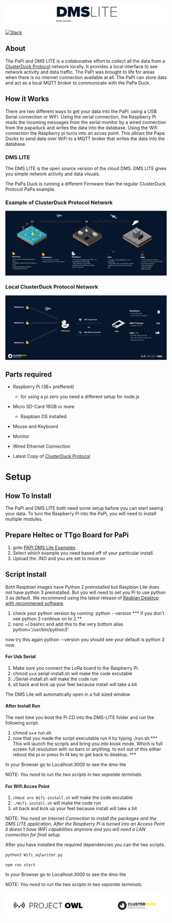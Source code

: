 ![logo](public/images/DMS-LITE.png)

 [![Slack](https://img.shields.io/badge/Join-Slack-blue)](https://www.project-owl.com/slack)
 
## About
The PaPi and DMS LITE is a collaborative effort to collect all the data from a [ClusterDuck Protocol](https://github.com/Code-and-Response/ClusterDuck-Protocol) network locally. It provides a local interface to see network activity and data traffic. The PaPi was brought to life for areas when there is no internet connection available at all. The PaPi can store data and act as a local MQTT broker to communicate with the PaPa Duck. 

## How it Works
There are two different ways to get your data into the PaPi: using a USB Serial connection or WiFi. Using the serial connection, the Raspberry Pi reads the incoming messages from the serial monitor by a wired connection from the papaduck and writes the data into the database. Using the Wifi connection the Raspberry pi turns into an acces point. This allows the Papa Ducks to send data over WiFi to a MQTT broker that writes the data into the database.


### DMS LITE
The DMS LITE is the open source version of the cloud DMS. DMS LITE gives you simple network activity and data visuals.

The PaPa Duck is running a different Firmware than the regular ClusterDuck Protocol PaPa example.

### Example of ClusterDuck Protocol Network

![](public/images/CDP-NETWORK-EXPLAIN.jpg)

### Local ClusterDuck Protocol Network

![](public/images/PAPI-EXPLAIN-3.jpg)

## Parts required

- Raspberry Pi (3B+ preffered)
   - for using a pi zero you need a different setup for node.js
- Micro SD-Card 16GB or more
  - Raspbian OS installed
- Mouse and Keyboard
- Monitor
- Wired Ethernet Connection

- Latest Copy of [ClusterDuck Protocol](https://github.com/Code-and-Response/ClusterDuck-Protocol)


# Setup 
## How To Install
The PaPi and DMS LITE both need some setup before you can start seeing your data. To turn the Raspberry Pi into the PaPi, you will need to install multiple modules. 

## Prepare Heltec or TTgo Board for PaPi
1. goto [PAPI DMS Lite Examples](https://github.com/Code-and-Response/ClusterDuck-Protocol/tree/master/examples/PaPi-DMS-Lite-Examples "DMS PAPI Examples")
2. Select which example you need based off of your particular install.
3. Upload the .INO and you are set to move on 

## Script Install 
Both Raspbian images have Python 2 preinstalled but Raspbian Lite does not have python 3 preinstalled. But you will need to set you Pi to use python 3 as default. We recommend using the latest release of [Rasbian Desktop with recommened software](https://www.raspberrypi.org/downloads/raspberry-pi-os/).

1. check your python version by running: python --version
  *** if you don't see python 3 continue on to 2.**
2. nano ~/.bashrc and add this to the very bottom alias python='/usr/bin/python3'

now try this again python --version you should see your default is python 3 now.

#### For Usb Serial 
1. Make sure you connect the LoRa board to the Raspberry Pi.
2. chmod u+x serial-install.sh will make the code excutable 
3. ./Serial-install.sh will make the code run 
4. sit back and kick up your feet because install will take a bit

The DMS Lite will automatically open in a full sized window.

#### After Install Run
The next time you boot the Pi CD into the DMS-LITE folder and run the following script.
1. chmod u+x run.sh
2. now that you made the script executable run it by typing ./run.sh
*** This will launch the scripts and bring you into kiosk mode. Which is full screen full resolution with no bars or anything. to exit out of this either reboot the pi or press fn f4 key to get back to desktop. ***

In your Browser go to Localhost:3000 to see the dms-lite

NOTE: *You need to run the two scripts in two separate terminals.*

#### For Wifi Acces Point 
1. `chmod u+x Wifi-install.sh` will make the code excutable 
2. `./Wifi-install.sh` will make the code run 
3. sit back and kick up your feet because install will take a bit

NOTE: *You need an Internet Connection to install the packages and the DMS LITE application. After the Raspberry Pi is turned into an Access Point it doesn't have WiFi capabilities anymore and you will need a LAN connection for final setup.*

After you have installed the required dependencies you can the two scripts.

`python3 Wifi_sqlwriter.py`

`npm run start`

In your Browser go to Localhost:3000 to see the dms-lite

NOTE: *You need to run the two scripts in two separate terminals.*








![logo](public/images/footer.png)
